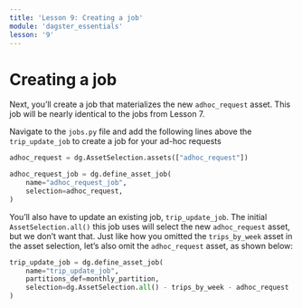 ```yaml
---
title: 'Lesson 9: Creating a job'
module: 'dagster_essentials'
lesson: '9'
---
```


# Creating a job

Next, you’ll create a job that materializes the new `adhoc_request` asset. This job will be nearly identical to the jobs from Lesson 7.

Navigate to the `jobs.py` file and add the following lines above the `trip_update_job` to create a job for your ad-hoc requests

```python
adhoc_request = dg.AssetSelection.assets(["adhoc_request"])

adhoc_request_job = dg.define_asset_job(
    name="adhoc_request_job",
    selection=adhoc_request,
)
```

You’ll also have to update an existing job, `trip_update_job`. The initial `AssetSelection.all()` this job uses will select the new `adhoc_request` asset, but we don’t want that. Just like how you omitted the `trips_by_week` asset in the asset selection, let’s also omit the `adhoc_request` asset, as shown below:

```python
trip_update_job = dg.define_asset_job(
    name="trip_update_job",
    partitions_def=monthly_partition,
    selection=dg.AssetSelection.all() - trips_by_week - adhoc_request
)
```
